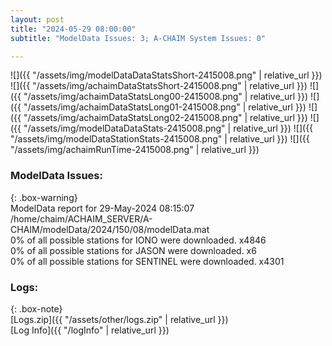 ```yaml
---
layout: post
title: "2024-05-29 08:00:00"
subtitle: "ModelData Issues: 3; A-CHAIM System Issues: 0"

---
```


![]({{ "/assets/img/modelDataDataStatsShort-2415008.png" | relative_url }})
![]({{ "/assets/img/achaimDataStatsShort-2415008.png" | relative_url }})
![]({{ "/assets/img/achaimDataStatsLong00-2415008.png" | relative_url }})
![]({{ "/assets/img/achaimDataStatsLong01-2415008.png" | relative_url }})
![]({{ "/assets/img/achaimDataStatsLong02-2415008.png" | relative_url }})
![]({{ "/assets/img/modelDataDataStats-2415008.png" | relative_url }})
![]({{ "/assets/img/modelDataStationStats-2415008.png" | relative_url }})
![]({{ "/assets/img/achaimRunTime-2415008.png" | relative_url }})


### ModelData Issues:  
  
{: .box-warning}  
 ModelData report for 29-May-2024 08:15:07   
 /home/chaim/ACHAIM_SERVER/A-CHAIM/modelData/2024/150/08/modelData.mat   
 0% of all possible stations for IONO were downloaded. x4846   
 0% of all possible stations for JASON were downloaded. x6   
 0% of all possible stations for SENTINEL were downloaded. x4301   
  


### Logs:  
  
{: .box-note}  
[Logs.zip]({{ "/assets/other/logs.zip" | relative_url }})  
[Log Info]({{ "/logInfo" | relative_url }})  
